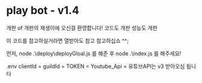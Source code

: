 # play bot - v1.4

개판 of 개판의 재생이에 오신걸 환영합니다!
코드도 개판
성능도 개판

이 코드를 참고하실거라면 열받아도 참고 참고하십쇼 ^^;

먼저,
node .\deploy\deployGloal.js
를 해준 후
node .\index.js
를 해주세요!

.env
clientId =
guildId =
TOKEN =
Youtube_Api =
유튜브API는 v3 받아오심 됩니다
